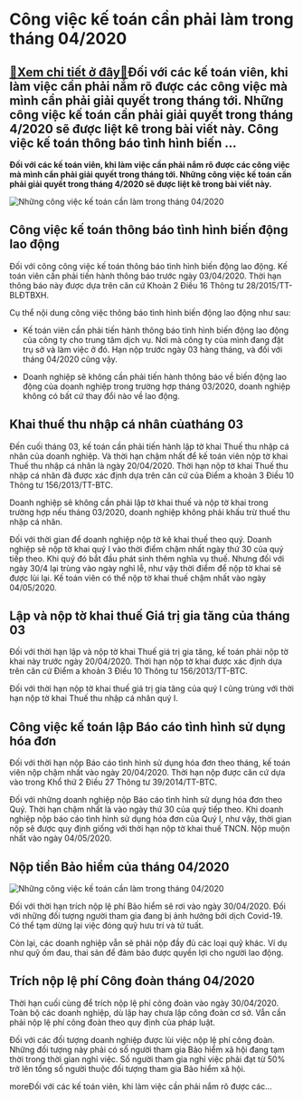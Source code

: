 Công việc kế toán cần phải làm trong tháng 04/2020
==================================================

[:gift:Xem chi tiết ở đây:gift:](https://hddtvn.com/cong-viec-ke-toan-can-phai-lam-trong-thang-04-2020/)Đối với các kế toán viên, khi làm việc cần phải nắm rõ được các công việc mà mình cẩn phải giải quyết trong tháng tới. Những công việc kế toán cần phải giải quyết trong tháng 4/2020 sẽ được liệt kê trong bài viết này. Công việc kế toán thông báo tình hình biến …
----------------------------------------------------------------------------------------------------------------------------------------------------------------------------------------------------------------------------------------------------------------------

**Đối với các kế toán viên, khi làm việc cần phải nắm rõ được các công việc mà mình cẩn phải giải quyết trong tháng tới. Những công việc kế toán cần phải giải quyết trong tháng 4/2020 sẽ được liệt kê trong bài viết này.**


![Những công việc kế toán cần làm trong tháng 04/2020](https://hddtvn.com/wp-content/uploads/2021/01/Bookkeeper-VS-Accountant-blog.png)


Công việc kế toán thông báo tình hình biến động lao động
--------------------------------------------------------


Đối với công công việc kế toán thông báo tình hình biến động lao động. Kế toán viên cần phải tiến hành thông báo trước ngày 03/04/2020. Thời hạn thông báo này được dựa trên căn cứ Khoản 2 Điều 16 Thông tư 28/2015/TT-BLĐTBXH.


Cụ thể nội dung công việc thông báo tình hình biến động lao động như sau:




* Kế toán viên cần phải tiến hành thông báo tình hình biến động lao động của công ty cho trung tâm dịch vụ. Nơi mà công ty của mình đang đặt trụ sở và làm việc ở đó. Hạn nộp trước ngày 03 hàng tháng, và đối với tháng 04/2020 cũng vậy.

* Doanh nghiệp sẽ không cần phải tiến hành thông báo về biến động lao động của doanh nghiệp trong trường hợp tháng 03/2020, doanh nghiệp không có bất cứ thay đổi nào về lao động.



Khai thuế thu nhập cá nhân củatháng 03
--------------------------------------


Đến cuối tháng 03, kế toán cần phải tiến hành lập tờ khai Thuế thu nhập cá nhân của doanh nghiệp. Và thời hạn chậm nhất để kế toán viên nộp tờ khai Thuế thu nhập cá nhân là ngày 20/04/2020. Thời hạn nộp tờ khai Thuế thu nhập cá nhân đã được xác định dựa trên căn cứ của Điểm a khoản 3 Điều 10 Thông tư 156/2013/TT-BTC.


Doanh nghiệp sẽ không cần phải lập tờ khai thuế và nộp tờ khai trong trường hợp nếu tháng 03/2020, doanh nghiệp không phải khấu trừ thuế thu nhập cá nhân.


Đối với thời gian để doanh nghiệp nộp tờ kê khai thuế theo quý. Doanh nghiệp sẽ nộp tờ khai quý I vào thời điểm chậm nhất ngày thứ 30 của quý tiếp theo. Khi quý đó bắt đầu phát sinh thêm nghĩa vụ thuế. Nhưng đối với ngày 30/4 lại trùng vào ngày nghỉ lễ, như vậy thời điểm để nộp tờ khai sẽ được lùi lại. Kế toán viên có thể nộp tờ khai thuế chậm nhất vào ngày 04/05/2020.


Lập và nộp tờ khai thuế Giá trị gia tăng của tháng 03
-----------------------------------------------------


Đối với thời hạn lập và nộp tờ khai Thuế giá trị gia tăng, kế toán phải nộp tờ khai này trước ngày 20/04/2020. Thời hạn nộp tờ khai được xác định dựa trên căn cứ Điểm a khoản 3 Điều 10 Thông tư 156/2013/TT-BTC.


Đối với thời hạn nộp tờ khai thuế giá trị gia tăng của quý I cũng trùng với thời hạn nộp tờ khai Thuế thu nhập cá nhân quý I.


Công việc kế toán lập Báo cáo tình hình sử dụng hóa đơn
-------------------------------------------------------


Đối với thời hạn nộp Báo cáo tình hình sử dụng hóa đơn theo tháng, kế toán viên nộp chậm nhất vào ngày 20/04/2020. Thời hạn nộp được căn cứ dựa vào trong Khổ thứ 2 Điều 27 Thông tư 39/2014/TT-BTC.


Đối với những doanh nghiệp nộp Báo cáo tình hình sử dụng hóa đơn theo Quý. Thời hạn chậm nhất là vào ngày thứ 30 của quý tiếp theo. Khi doanh nghiệp nộp báo cáo tình hình sử dụng hóa đơn của Quý I, như vậy, thời gian nộp sẽ được quy định giống với thời hạn nộp tờ khai thuế TNCN. Nộp muộn nhất vào ngày 04/05/2020.


Nộp tiền Bảo hiểm của tháng 04/2020
-----------------------------------


![Những công việc kế toán cần làm trong tháng 04/2020](https://hddtvn.com/wp-content/uploads/2021/01/00wc-tax-finder-superJumbo.png)


Đối với thời hạn trích nộp lệ phí Bảo hiểm sẽ rơi vào ngày 30/04/2020. Đối với những đối tượng người tham gia đang bị ảnh hưởng bởi dịch Covid-19. Có thể tạm dừng lại việc đóng quỹ hưu trí và tử tuất.


Còn lại, các doanh nghiệp vẫn sẽ phải nộp đầy đủ các loại quỹ khác. Ví dụ như quỹ ốm đau, thai sản để đảm bảo được quyền lợi cho người lao động.


Trích nộp lệ phí Công đoàn tháng 04/2020
----------------------------------------


Thời hạn cuối cùng để trích nộp lệ phí công đoàn vào ngày 30/04/2020. Toàn bộ các doanh nghiệp, dù lập hay chưa lập công đoàn cơ sở. Vẫn cần phải nộp lệ phí công đoàn theo quy định của pháp luật.


Đối với các đối tượng doanh nghiệp được lùi việc nộp lệ phí công đoàn. Những đối tượng này phải có số người tham gia Bảo hiểm xã hội đang tạm thời trong thời gian nghỉ việc. Số người tham gia nghỉ việc phải đạt từ 50% trở lên tổng số người thuộc đối tượng tham gia Bảo hiểm xã hội.


moreĐối với các kế toán viên, khi làm việc cần phải nắm rõ được các…


